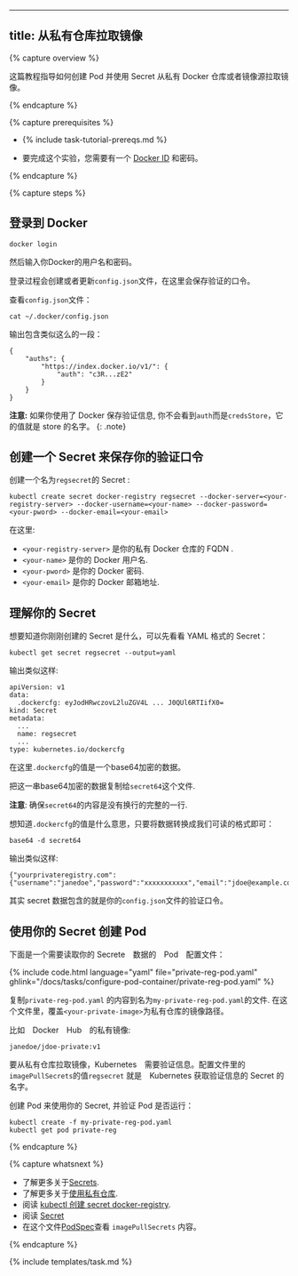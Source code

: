<!--
---
title: Pull an Image from a Private Registry
---

{% capture overview %}

This page shows how to create a Pod that uses a Secret to pull an image from a
private Docker registry or repository.

{% endcapture %}

{% capture prerequisites %}

* {% include task-tutorial-prereqs.md %}

* To do this exercise, you need a
[Docker ID](https://docs.docker.com/docker-id/) and password.

{% endcapture %}

{% capture steps %}
-->

---
title: 从私有仓库拉取镜像
---

{% capture overview %}

这篇教程指导如何创建 Pod 并使用 Secret 从私有 Docker 仓库或者镜像源拉取镜像。

{% endcapture %}

{% capture prerequisites %}

* {% include task-tutorial-prereqs.md %}

* 要完成这个实验，您需要有一个
[Docker ID](https://docs.docker.com/docker-id/) 和密码。

{% endcapture %}

{% capture steps %}

<!--
## Log in to Docker

    docker login

When prompted, enter your Docker username and password.

The login process creates or updates a `config.json` file that holds an
authorization token.

View the `config.json` file:

    cat ~/.docker/config.json

The output contains a section similar to this:

    {
        "auths": {
            "https://index.docker.io/v1/": {
                "auth": "c3R...zE2"
            }
        }
    }

**Note:** If you use a Docker credentials store, you won't see that `auth` entry but a `credsStore` entry with the name of the store as value.
{: .note}
-->

## 登录到 Docker

    docker login

然后输入你Docker的用户名和密码。

登录过程会创建或者更新`config.json`文件，在这里会保存验证的口令。

查看`config.json`文件：

    cat ~/.docker/config.json

输出包含类似这么的一段：

    {
        "auths": {
            "https://index.docker.io/v1/": {
                "auth": "c3R...zE2"
            }
        }
    }

**注意:** 如果你使用了 Docker 保存验证信息, 你不会看到`auth`而是`credsStore`，它的值就是 store 的名字。
{: .note}

<!--
## Create a Secret that holds your authorization token

Create a Secret named `regsecret`:

    kubectl create secret docker-registry regsecret --docker-server=<your-registry-server> --docker-username=<your-name> --docker-password=<your-pword> --docker-email=<your-email>

where:

* `<your-registry-server>` is your Private Docker Registry FQDN.
* `<your-name>` is your Docker username.
* `<your-pword>` is your Docker password.
* `<your-email>` is your Docker email.
-->

## 创建一个 Secret 来保存你的验证口令

创建一个名为`regsecret`的 Secret :

    kubectl create secret docker-registry regsecret --docker-server=<your-registry-server> --docker-username=<your-name> --docker-password=<your-pword> --docker-email=<your-email>

在这里:

* `<your-registry-server>` 是你的私有 Docker 仓库的 FQDN .
* `<your-name>` 是你的 Docker 用户名.
* `<your-pword>` 是你的 Docker 密码.
* `<your-email>` 是你的 Docker 邮箱地址.

<!--
## Understanding your Secret

To understand what's in the Secret you just created, start by viewing the
Secret in YAML format:

    kubectl get secret regsecret --output=yaml

The output is similar to this:

    apiVersion: v1
    data:
      .dockercfg: eyJodHRwczovL2luZGV4L ... J0QUl6RTIifX0=
    kind: Secret
    metadata:
      ...
      name: regsecret
      ...
    type: kubernetes.io/dockercfg
-->

## 理解你的 Secret

想要知道你刚刚创建的 Secret 是什么，可以先看看 YAML 格式的 Secret：

    kubectl get secret regsecret --output=yaml

输出类似这样:

    apiVersion: v1
    data:
      .dockercfg: eyJodHRwczovL2luZGV4L ... J0QUl6RTIifX0=
    kind: Secret
    metadata:
      ...
      name: regsecret
      ...
    type: kubernetes.io/dockercfg

<!--
The value of the `.dockercfg` field is a base64 representation of your secret data.

Copy the base64 representation of the secret data into a file named `secret64`.

**Important**: Make sure there are no line breaks in your `secret64` file.

To understand what is in the `.dockercfg` field, convert the secret data to a
readable format:

    base64 -d secret64

The output is similar to this:

    {"yourprivateregistry.com":{"username":"janedoe","password":"xxxxxxxxxxx","email":"jdoe@example.com","auth":"c3R...zE2"}}

Notice that the secret data contains the authorization token from your
`config.json` file.
-->

在这里`.dockercfg`的值是一个base64加密的数据。

把这一串base64加密的数据复制给`secret64`这个文件.

**注意**: 确保`secret64`的内容是没有换行的完整的一行.

想知道`.dockercfg`的值是什么意思，只要将数据转换成我们可读的格式即可：

    base64 -d secret64

输出类似这样:

    {"yourprivateregistry.com":{"username":"janedoe","password":"xxxxxxxxxxx","email":"jdoe@example.com","auth":"c3R...zE2"}}

其实 secret 数据包含的就是你的`config.json`文件的验证口令。

<!--
## Create a Pod that uses your Secret

Here is a configuration file for a Pod that needs access to your secret data:

{% include code.html language="yaml" file="private-reg-pod.yaml" ghlink="/docs/tasks/configure-pod-container/private-reg-pod.yaml" %}

Copy the contents of `private-reg-pod.yaml` to your own file named
`my-private-reg-pod.yaml`. In your file, replace `<your-private-image>` with
the path to an image in a private repository.

Example Docker Hub private image:

    janedoe/jdoe-private:v1

To pull the image from the private repository, Kubernetes needs credentials. The
 `imagePullSecrets` field in the configuration file specifies that Kubernetes
 should get the credentials from a Secret named
`regsecret`.

Create a Pod that uses your Secret, and verify that the Pod is running:

    kubectl create -f my-private-reg-pod.yaml
    kubectl get pod private-reg
-->

## 使用你的 Secret 创建 Pod

下面是一个需要读取你的 Secrete　数据的　Pod　配置文件：

{% include code.html language="yaml" file="private-reg-pod.yaml" ghlink="/docs/tasks/configure-pod-container/private-reg-pod.yaml" %}

复制`private-reg-pod.yaml` 的内容到名为`my-private-reg-pod.yaml`的文件.
在这个文件里，覆盖`<your-private-image>`为私有仓库的镜像路径。

比如　Docker　Hub　的私有镜像:

    janedoe/jdoe-private:v1

要从私有仓库拉取镜像，Kubernetes　需要验证信息。配置文件里的`imagePullSecrets`的值`regsecret`
就是　Kubernetes 获取验证信息的 Secret 的名字。

创建 Pod 来使用你的 Secret, 并验证 Pod 是否运行：

    kubectl create -f my-private-reg-pod.yaml
    kubectl get pod private-reg

{% endcapture %}

{% capture whatsnext %}

* 了解更多关于[Secrets](/docs/concepts/configuration/secret/).
* 了解更多关于[使用私有仓库](/docs/concepts/containers/images/#using-a-private-registry).
* 阅读 [kubectl 创建 secret docker-registry](/docs/user-guide/kubectl/v1.6/#-em-secret-docker-registry-em-).
* 阅读 [Secret](/docs/api-reference/{{page.version}}/#secret-v1-core)
* 在这个文件[PodSpec](/docs/api-reference/{{page.version}}/#podspec-v1-core)查看 `imagePullSecrets` 内容。

{% endcapture %}

{% include templates/task.md %}
